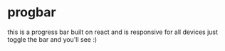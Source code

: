 # progbar
this is a progress bar built on react and is responsive for all devices
just toggle the bar and you'll see :)

